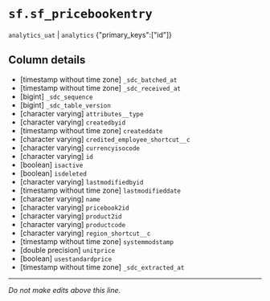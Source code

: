 # `sf.sf_pricebookentry`
`analytics_uat` | `analytics`
{"primary_keys":["id"]}

## Column details
* [timestamp without time zone] `_sdc_batched_at`
* [timestamp without time zone] `_sdc_received_at`
* [bigint]    `_sdc_sequence`
* [bigint]    `_sdc_table_version`
* [character varying] `attributes__type`
* [character varying] `createdbyid`
* [timestamp without time zone] `createddate`
* [character varying] `credited_employee_shortcut__c`
* [character varying] `currencyisocode`
* [character varying] `id`
* [boolean]   `isactive`
* [boolean]   `isdeleted`
* [character varying] `lastmodifiedbyid`
* [timestamp without time zone] `lastmodifieddate`
* [character varying] `name`
* [character varying] `pricebook2id`
* [character varying] `product2id`
* [character varying] `productcode`
* [character varying] `region_shortcut__c`
* [timestamp without time zone] `systemmodstamp`
* [double precision] `unitprice`
* [boolean]   `usestandardprice`
* [timestamp without time zone] `_sdc_extracted_at`

-------------------------------------------------------------------------------
*Do not make edits above this line.*
